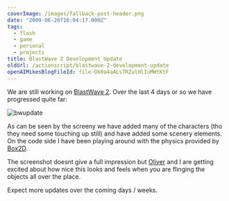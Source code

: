 ```yaml
---
coverImage: /images/fallback-post-header.png
date: "2009-06-26T16:04:17.000Z"
tags:
  - flash
  - game
  - personal
  - projects
title: BlastWave 2 Development Update
oldUrl: /actionscript/blastwave-2-development-update
openAIMikesBlogFileId: file-Ok0a4aALsTRZulHlIuMWtKtF
---
```


We are still working on [BlastWave 2](https://www.mikecann.blog/?p=513). Over the last 4 days or so we have progressed quite far:

<!-- more -->

![bwupdate](https://www.mikecann.blog/wp-content/uploads/2009/06/bwupdate.jpg "bwupdate")

As can be seen by the screeny we have added many of the characters (tho they need some touching up still) and have added some scenery elements. On the code side I have been playing around with the physics provided by [Box2D](https://box2dflash.sourceforge.net/).

The screenshot doesnt give a full impression but [Oliver](https://www.olip.co.uk) and I are getting excited about how nice this looks and feels when you are flinging the objects all over the place.

Expect more updates over the coming days / weeks.
